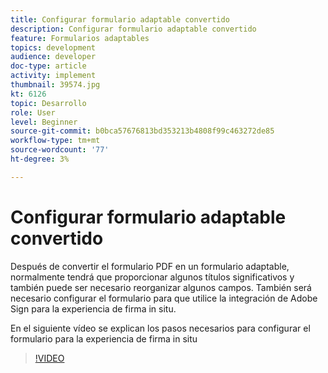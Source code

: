 ```yaml
---
title: Configurar formulario adaptable convertido
description: Configurar formulario adaptable convertido
feature: Formularios adaptables
topics: development
audience: developer
doc-type: article
activity: implement
thumbnail: 39574.jpg
kt: 6126
topic: Desarrollo
role: User
level: Beginner
source-git-commit: b0bca57676813bd353213b4808f99c463272de85
workflow-type: tm+mt
source-wordcount: '77'
ht-degree: 3%

---
```


# Configurar formulario adaptable convertido

Después de convertir el formulario PDF en un formulario adaptable, normalmente tendrá que proporcionar algunos títulos significativos y también puede ser necesario reorganizar algunos campos. También será necesario configurar el formulario para que utilice la integración de Adobe Sign para la experiencia de firma in situ.

En el siguiente vídeo se explican los pasos necesarios para configurar el formulario para la experiencia de firma in situ

>[!VIDEO](https://video.tv.adobe.com/v/39574/?quality=9&learn=on)

